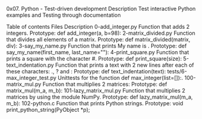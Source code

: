 0x07. Python - Test-driven development
Description
Test interactive Python examples and Testing through documentation

Table of contents
Files	Description
0-add_integer.py	Function that adds 2 integers. Prototype: def add_integer(a, b=98):
2-matrix_divided.py	Function that divides all elements of a matrix. Prototype: def matrix_divided(matrix, div):
3-say_my_name.py	Function that prints My name is . Prototype: def say_my_name(first_name, last_name=""):
4-print_square.py	Function that prints a square with the character #. Prototype: def print_square(size):
5-text_indentation.py	Function that prints a text with 2 new lines after each of these characters: ., ? and : Prototype: def text_indentation(text):
tests/6-max_integer_test.py	Unittests for the function def max_integer(list=[]):.
100-matrix_mul.py	Function that multiplies 2 matrices: Prototype: def matrix_mul(m_a, m_b):
101-lazy_matrix_mul.py	Function that multiplies 2 matrices by using the module NumPy. Prototype: def lazy_matrix_mul(m_a, m_b):
102-python.c	Function that prints Python strings. Prototype: void print_python_string(PyObject *p);
